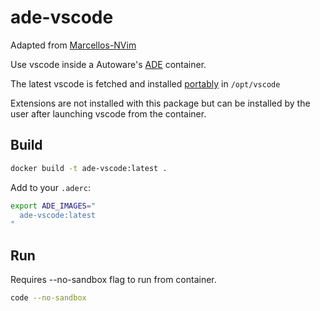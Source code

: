 # ade-vscode

Adapted from [Marcellos-NVim](https://github.com/streetdrone-home/ade-neovim)

Use vscode inside a Autoware's [ADE](https://ade-cli.readthedocs.io/en/latest/intro.html) container.

The latest vscode is fetched and installed [portably](https://code.visualstudio.com/docs/editor/portable) in `/opt/vscode`

Extensions are not installed with this package but can be installed by the user after launching vscode from the container.

## Build

```bash
docker build -t ade-vscode:latest .  
```

Add to your `.aderc`:

```bash
export ADE_IMAGES="
  ade-vscode:latest
"
```

## Run

Requires --no-sandbox flag to run from container.

```bash
code --no-sandbox
```
